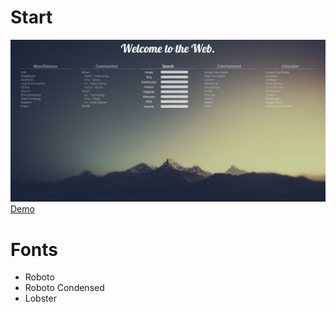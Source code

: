 Start
=================
![Alt text](scrot.png "Screenshot")
[Demo](https://tavidatum.github.io/start/)

Fonts
=================
* Roboto
* Roboto Condensed
* Lobster
